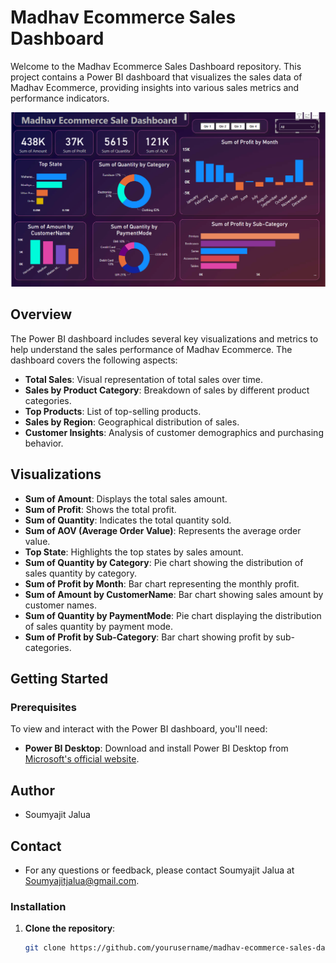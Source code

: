 # Madhav Ecommerce Sales Dashboard

Welcome to the Madhav Ecommerce Sales Dashboard repository. This project contains a Power BI dashboard that visualizes the sales data of Madhav Ecommerce, providing insights into various sales metrics and performance indicators.

![Dashboard Screenshot](Screenshot%202024-06-13%20132325.png)

## Overview

The Power BI dashboard includes several key visualizations and metrics to help understand the sales performance of Madhav Ecommerce. The dashboard covers the following aspects:

- **Total Sales**: Visual representation of total sales over time.
- **Sales by Product Category**: Breakdown of sales by different product categories.
- **Top Products**: List of top-selling products.
- **Sales by Region**: Geographical distribution of sales.
- **Customer Insights**: Analysis of customer demographics and purchasing behavior.

## Visualizations

- **Sum of Amount**: Displays the total sales amount.
- **Sum of Profit**: Shows the total profit.
- **Sum of Quantity**: Indicates the total quantity sold.
- **Sum of AOV (Average Order Value)**: Represents the average order value.
- **Top State**: Highlights the top states by sales amount.
- **Sum of Quantity by Category**: Pie chart showing the distribution of sales quantity by category.
- **Sum of Profit by Month**: Bar chart representing the monthly profit.
- **Sum of Amount by CustomerName**: Bar chart showing sales amount by customer names.
- **Sum of Quantity by PaymentMode**: Pie chart displaying the distribution of sales quantity by payment mode.
- **Sum of Profit by Sub-Category**: Bar chart showing profit by sub-categories.

## Getting Started

### Prerequisites

To view and interact with the Power BI dashboard, you'll need:

- **Power BI Desktop**: Download and install Power BI Desktop from [Microsoft's official website](https://powerbi.microsoft.com/desktop/).



## Author
-  Soumyajit Jalua

## Contact
- For any questions or feedback, please contact Soumyajit Jalua at Soumyajitjalua@gmail.com.

### Installation

1. **Clone the repository**:
   ```sh
   git clone https://github.com/yourusername/madhav-ecommerce-sales-dashboard.git
